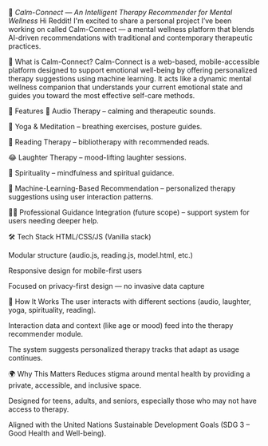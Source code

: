 🌿 *Calm-Connect — An Intelligent Therapy Recommender for Mental Wellness*
Hi Reddit!
I'm excited to share a personal project I’ve been working on called Calm-Connect — a mental wellness platform that blends AI-driven recommendations with traditional and contemporary therapeutic practices.

🧠 What is Calm-Connect?
Calm-Connect is a web-based, mobile-accessible platform designed to support emotional well-being by offering personalized therapy suggestions using machine learning. It acts like a dynamic mental wellness companion that understands your current emotional state and guides you toward the most effective self-care methods.

🎯 Features
🎵 Audio Therapy – calming and therapeutic sounds.

🧘 Yoga & Meditation – breathing exercises, posture guides.

📖 Reading Therapy – bibliotherapy with recommended reads.

😂 Laughter Therapy – mood-lifting laughter sessions.

🙏 Spirituality – mindfulness and spiritual guidance.

🧠 Machine-Learning-Based Recommendation – personalized therapy suggestions using user interaction patterns.

🧑‍💼 Professional Guidance Integration (future scope) – support system for users needing deeper help.

🛠️ Tech Stack
HTML/CSS/JS (Vanilla stack)

Modular structure (audio.js, reading.js, model.html, etc.)

Responsive design for mobile-first users

Focused on privacy-first design — no invasive data capture

🤖 How It Works
The user interacts with different sections (audio, laughter, yoga, spirituality, reading).

Interaction data and context (like age or mood) feed into the therapy recommender module.

The system suggests personalized therapy tracks that adapt as usage continues.

🌍 Why This Matters
Reduces stigma around mental health by providing a private, accessible, and inclusive space.

Designed for teens, adults, and seniors, especially those who may not have access to therapy.

Aligned with the United Nations Sustainable Development Goals (SDG 3 – Good Health and Well-being).
